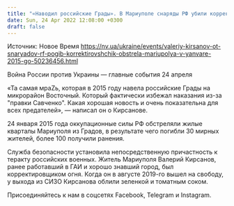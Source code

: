 ```yaml
---
title: "«Наводил российские Грады». В Мариуполе снаряды РФ убили корректировщика обстрелов города в январе 2015 года — советник мэра"
date: Sun, 24 Apr 2022 12:08:00 +0300
draft: false
---
```

Источник: Новое Время https://nv.ua/ukraine/events/valeriy-kirsanov-ot-snaryadov-rf-pogib-korrektirovshchik-obstrela-mariupolya-v-yanvare-2015-go-50236456.html


 Война России против Украины — главные события 24 апреля

«Та самая мраZь, которая в 2015 году навела российские Грады на микрорайон Восточный. Который фактически избежал наказания из-за "правки Савченко". Какая хорошая новость и очень показательна для всех предателей», — написал он о Кирсанове.

24 января 2015 года оккупационные силы РФ обстреляли жилые кварталы Мариуполя из Градов, в результате чего погибли 30 мирных жителей, более 100 получили ранения.

Служба безопасности установила непосредственную причастность к теракту российских военных. Житель Мариуполя Валерий Кирсанов, ранее работавший в ГАИ и хорошо знавший город, был корректировщиком огня. Когда он в августе 2019-го вышел на свободу, у выхода из СИЗО Кирсанова облили зеленкой и томатным соком.

Присоединяйтесь к нам в соцсетях Facebook, Telegram и Instagram.
